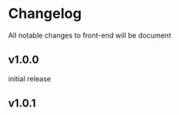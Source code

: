 # Changelog

All notable changes to front-end will be document

## v1.0.0

initial release

## v1.0.1

